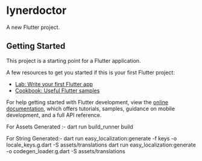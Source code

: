 # lynerdoctor

A new Flutter project.

## Getting Started

This project is a starting point for a Flutter application.

A few resources to get you started if this is your first Flutter project:

- [Lab: Write your first Flutter app](https://docs.flutter.dev/get-started/codelab)
- [Cookbook: Useful Flutter samples](https://docs.flutter.dev/cookbook)

For help getting started with Flutter development, view the
[online documentation](https://docs.flutter.dev/), which offers tutorials,
samples, guidance on mobile development, and a full API reference.

For Assets Generated :-
dart run build_runner build

For String Generated:-
dart run easy_localization:generate -f keys -o locale_keys.g.dart -S assets/translations
dart run easy_localization:generate -o codegen_loader.g.dart -S assets/translations
